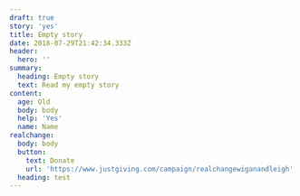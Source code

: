 ```yaml
---
draft: true
story: 'yes'
title: Empty story
date: 2018-07-29T21:42:34.333Z
header:
  hero: ''
summary:
  heading: Empty story
  text: Read my empty story
content:
  age: Old
  body: body
  help: 'Yes'
  name: Name
realchange:
  body: body
  button:
    text: Donate
    url: 'https://www.justgiving.com/campaign/realchangewiganandleigh'
  heading: test
---
```


